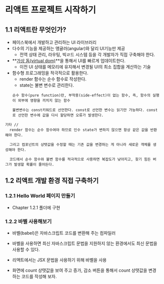 # 리액트 프로젝트 시작하기
## 1.1 리액트란 무엇인가?
* 페이스북에서 개발하고 관리하는 UI 라이브러리
* 다수의 기능을 제공하는 앵귤러(angular)와 달리 UI기능만 제공
    * 전역 상태 관리, 라우팅, 빅ㄹ드 시스템 등을 각 개발자가 직접 구축해야 한다.
* **<U>가상 돔(virtual dom)</U>**을 통해서 UI를 빠르게 업데이트한다.
    * 이전 UI 상태를 메모리에 유지해서 변경될 UI의 최소 집합을 계산하는 기술
* 함수형 프로그래밍을 적극적으로 활용한다.
    * render 함수는 순수 함수로 작성한다.
    * state는 불변 변수로 관리한다.
    ```
    순수 함수(pure function)란, 부작용(side-effect)이 없는 함수, 즉, 함수의 실행이 외부에 영향을 끼치지 않는 함수
    ```
    ```
    불변변수는 const키워드로 선언한다. const로 선언한 변수는 읽기만 가능하다. const로 선언한 변수에 값을 다시 할당하면 오류가 발생한다.
    ```
```
기타 //
  render 함수는 순수 함수여야 하므로 인수 state가 변하지 않으면 항상 같은 값을 반환해야 한다.

  그리고 컴포넌트의 상탯값을 수정할 때는 기존 값을 변경하는 게 아니라 새로운 객체를 생성해야 한다.
  
  코드에서 순수 함수와 불변 함수를 적극적으로 사용하면 복잡도가 낮아지고, 찾기 힘든 버그가 발생할 확률이 줄어든다.
```

## 1.2 리액트 개발 환경 직접 구축하기
### 1.2.1 Hello World 페이지 만들기
* Chapter 1.2.1 폴더에 구현

### 1.2.2 바벨 사용해보기
* 바벨(babel)은 자바스크립트 코드를 변환해 주는 컴파일러
* 바벨을 사용하면 최신 자바스크립트 문법을 지원하지 않는 환경에서도 최신 문법을 사용할 수 있다.
* 리액트에서는 JSX 문법을 사용하기 위해 바벨을 사용

* 화면에 count 상탯값을 보여 주고 증가, 감소 버튼을 통해서 count 상탯값을 변경하는 코드를 작성해 보자.